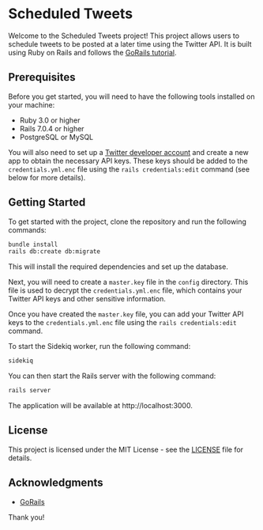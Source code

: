 # Scheduled Tweets

Welcome to the Scheduled Tweets project!
This project allows users to schedule tweets to be posted at a later time using the Twitter API.
It is built using Ruby on Rails and follows the [GoRails tutorial](https://gorails.com/episodes/scheduled-tweets-with-sidekiq).

## Prerequisites

Before you get started, you will need to have the following tools installed on your machine:

- Ruby 3.0 or higher
- Rails 7.0.4 or higher
- PostgreSQL or MySQL

You will also need to set up a [Twitter developer account](https://developer.twitter.com/) and create a new app to obtain the necessary API keys. These keys should be added to the `credentials.yml.enc` file using the `rails credentials:edit` command (see below for more details).

## Getting Started

To get started with the project, clone the repository and run the following commands:

```bash
bundle install
rails db:create db:migrate
```


This will install the required dependencies and set up the database.

Next, you will need to create a `master.key` file in the `config` directory. This file is used to decrypt the `credentials.yml.enc` file, which contains your Twitter API keys and other sensitive information.

Once you have created the `master.key` file, you can add your Twitter API keys to the `credentials.yml.enc` file using the `rails credentials:edit` command.

To start the Sidekiq worker, run the following command:

```bash
sidekiq
```


You can then start the Rails server with the following command:

```bash
rails server
```

The application will be available at http://localhost:3000.

## License

This project is licensed under the MIT License - see the [LICENSE](LICENSE) file for details.

## Acknowledgments

* [GoRails](https://gorails.com/)

Thank you!
